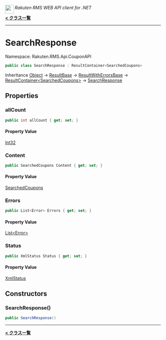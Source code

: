 <img align="left" style="height: 2em;" src="https://webservice.rakuten.co.jp/favicon.ico"><em>Rakuten RMS WEB API client for .NET</em>

[**< クラス一覧**](./)
- - -

# SearchResponse

Namespace: Rakuten.RMS.Api.CouponAPI

```csharp
public class SearchResponse : ResultContainer<SearchedCoupons>
```

Inheritance [Object](https://docs.microsoft.com/en-us/dotnet/api/system.object) → [ResultBase](./rakuten.rms.api.xml.resultbase) → [ResultWithErrorsBase](./rakuten.rms.api.couponapi.resultwitherrorsbase) → [ResultContainer&lt;SearchedCoupons&gt;](./rakuten.rms.api.couponapi.resultcontainer-1) → [SearchResponse](./rakuten.rms.api.couponapi.searchresponse)

## Properties

### <a id="properties-allcount"/>**allCount**

```csharp
public int allCount { get; set; }
```

#### Property Value

[Int32](https://docs.microsoft.com/en-us/dotnet/api/system.int32)<br>

### <a id="properties-content"/>**Content**

```csharp
public SearchedCoupons Content { get; set; }
```

#### Property Value

[SearchedCoupons](./rakuten.rms.api.couponapi.searchedcoupons)<br>

### <a id="properties-errors"/>**Errors**

```csharp
public List<Error> Errors { get; set; }
```

#### Property Value

[List&lt;Error&gt;](https://docs.microsoft.com/en-us/dotnet/api/system.collections.generic.list-1)<br>

### <a id="properties-status"/>**Status**

```csharp
public XmlStatus Status { get; set; }
```

#### Property Value

[XmlStatus](./rakuten.rms.api.xml.xmlstatus)<br>

## Constructors

### <a id="constructors-.ctor"/>**SearchResponse()**

```csharp
public SearchResponse()
```


- - -
[**< クラス一覧**](./)
